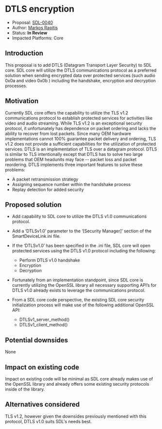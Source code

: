 # DTLS encryption

* Proposal: [SDL-0040](0040-DTLS-encryption.md)
* Author: [Markos Rapitis](https://github.com/mrapitis)
* Status: **In Review**
* Impacted Platforms: Core 


## Introduction

This proposal is to add DTLS (Datagram Transport Layer Security) to SDL core.   SDL core will utilize the DTLS communications protocol as a preferred solution when sending encrypted data over protected services (such audio 0x0a  and video 0x0b ) including the handshake, encryption and decryption processes.

## Motivation

Currently SDL core offers the capability to utilize the TLS v1.2 communications protocol to establish protected services for activities like video and audio streaming.  While TLS v1.2 is an exceptional security protocol, it unfortunately has dependence on packet ordering and lacks the ability to recover from lost packets.  Since many OEM hardware implementations cannot 100% guarantee packet delivery and ordering, TLS v1.2 does not provide a sufficient capabilities for the utilization of protected services. 
DTLS is an implementation of TLS over a datagram protocol.  DTLS is similar to TLS intentionally except that DTLS has to solve two large problems that OEM headunits may face -- packet loss and packet reordering. DTLS implements three important features to solve these problems:
 
  - A packet retransmission strategy 
  - Assigning sequence number within the handshake process
  - Replay detection for added security
 
 

## Proposed solution

- Add capability to SDL core to utilize the DTLS v1.0 communications protocol. 

- Add a ‘DTLSv1.0’ parameter to the ‘[Security Manager]’ section of the SmartDeviceLink.ini file. 

- If the ‘DTLSv1.0’ has been specified in the .ini file, SDL core will open protected services using the DTLS v1.0 protocol including the following:
	 - Perform DTLS v1.0 handshake 
	 - Encryption
	 - Decryption
 
 - Fortunately from an implementation standpoint, since SDL core is currently utilizing the OpenSSL library all necessary supporting API’s for DTLS v1.0 already exists to leverage the communications protocol. 
 - From a SDL core code perspective, the existing SDL core security initialization process will make use of the following additional OpenSSL API: 

	 - DTLSv1_server_method()
	 - DTLSv1_client_method()
 

## Potential downsides
None


## Impact on existing code
Impact on existing code will be minimal as SDL core already makes use of the OpenSSL library and already offers some existing security protocols inside of the library.


## Alternatives considered
TLS v1.2, however given the downsides previously mentioned with this protocol, DTLS v1.0 suits SDL's needs best.
